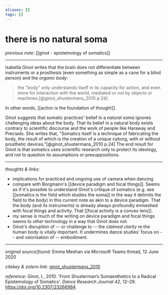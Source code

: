 ```yaml
---
aliases: []
tags: []
---
```


# there is no natural soma

_previous note:_ [[ginot - epistemology of somatics]]

---

Isabella Ginot writes that the brain does not differentiate between instruments or a prosthesis (even something as simple as a cane for a blind person) and the _organic body_:

>the "body" only understands itself in its capacity for action, and even more for interaction with the world, mediated or not by objects or machines.[@ginot_shustermans_2010 p.24]

In other words, [[action is the foundation of thought]].

Ginot suggests that somatic practices' belief in a _natural soma_ ignores challenging ideas about the body. That its belief in a natural body exists contrary to scientific discourse and the work of people like Haraway and Preciado. She writes that, "Somatics itself is a technique of fabricating the body, the result of which is the creation of a unique cyborg, with or without prosthetic devices."[@ginot_shustermans_2010 p.24] The end result for Ginot is that somatics uses scientific research only to protect its ideology, and not to question its assumptions or presuppositions.

---

_thoughts & links:_

- implications for practiced and ongoing use of camera when dancing
- compare with Borgmann's [[device paradigm and focal things]]. Seems as if it's possible to understand Ginot's critique of somatics (e.g. see [[somatics is the field which studies the soma]] in the way it delimits the field to the body) in this current note as akin to a device paradigm. That the body (and its instruments) is already always profoundly enmeshed with focal things and activity. That [[focal activity is a convex lens]].
- my sense is much of the writing on device paradigm and focal things seems to _other_ technology in a way that Ginot does not.
- Ginot's disruption of -- or challenge to -- the _claimed clarity_ re the human body is vitally important. It undermines dance studies' focus on -- and valorisation of -- embodiment.


---

_original source/found:_ Emma Meehan via Microsoft Teams thread, 12 June 2020

_citekey & zotero link:_ [ginot_shustermans_2010](zotero://select/items/1_C3ITT6AR)

_reference:_ Ginot, I., 2010. 'From Shusterman’s Somaesthetics to a Radical Epistemology of Somatics'. _Dance Research Journal 42_, 12–29. <https://doi.org/10.2307/23266984>


